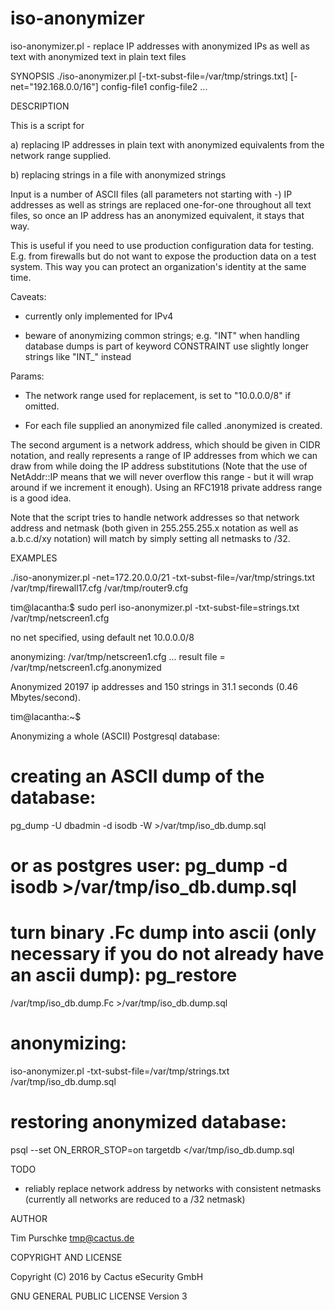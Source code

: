 # iso-anonymizer

iso-anonymizer.pl - replace IP addresses with anonymized IPs as well as text with anonymized text in plain text files

SYNOPSIS
  ./iso-anonymizer.pl [-txt-subst-file=/var/tmp/strings.txt] [-net="192.168.0.0/16"] config-file1 config-file2 ...

DESCRIPTION

This is a script for 

a) replacing IP addresses in plain text with anonymized equivalents from the network range supplied.

b) replacing strings in a file with anonymized strings

Input is a number of ASCII files (all parameters not starting with -)
IP addresses as well as strings are replaced  one-for-one throughout 
all text files, so once an IP address has an anonymized equivalent, 
it stays that way. 

This is useful if you need to use production configuration data for testing.
E.g. from firewalls but do not want to expose the production data on a
test system. This way you can protect an organization's 
identity at the same time.

Caveats: 

- currently only implemented for IPv4

- beware of anonymizing common strings; e.g. "INT" when handling database dumps is part of keyword CONSTRAINT
  use slightly longer strings like "INT_" instead

Params:

- The network range used for replacement, is set to "10.0.0.0/8" if omitted.

- For each file <infile> supplied an anonymized file called 
  <infile>.anonymized is created.

The second argument is a network address, which should be given in
CIDR notation, and really represents a range of IP addresses from
which we can draw from while doing the IP address substitutions (Note
that the use of NetAddr::IP means that we will never overflow this
range - but it will wrap around if we increment it enough). Using an
RFC1918 private address range is a good idea.

Note that the script tries to handle network addresses so that 
network address and netmask (both given in 255.255.255.x notation
as well as a.b.c.d/xy notation) will match by simply setting 
all netmasks to /32. 

EXAMPLES

./iso-anonymizer.pl -net=172.20.0.0/21 -txt-subst-file=/var/tmp/strings.txt /var/tmp/firewall17.cfg /var/tmp/router9.cfg

 tim@lacantha:$ sudo perl iso-anonymizer.pl -txt-subst-file=strings.txt /var/tmp/netscreen1.cfg

 no net specified, using default net 10.0.0.0/8

 anonymizing: /var/tmp/netscreen1.cfg ... result file = /var/tmp/netscreen1.cfg.anonymized

 Anonymized 20197 ip addresses and 150 strings in 31.1 seconds (0.46 Mbytes/second).

 tim@lacantha:~$ 
 
Anonymizing a whole (ASCII) Postgresql database:

  # creating an ASCII dump of the database:

  pg_dump -U dbadmin -d isodb -W >/var/tmp/iso_db.dump.sql

  # or as postgres user:  pg_dump -d isodb >/var/tmp/iso_db.dump.sql

  # turn binary .Fc dump into ascii (only necessary if you do not already have an ascii dump): pg_restore 

  /var/tmp/iso_db.dump.Fc >/var/tmp/iso_db.dump.sql

  # anonymizing:

  iso-anonymizer.pl -txt-subst-file=/var/tmp/strings.txt /var/tmp/iso_db.dump.sql

  # restoring anonymized database:

  psql --set ON_ERROR_STOP=on targetdb </var/tmp/iso_db.dump.sql

TODO

- reliably replace network address by networks with consistent netmasks
  (currently all networks are reduced to a /32 netmask)

AUTHOR

Tim Purschke tmp@cactus.de

COPYRIGHT AND LICENSE

Copyright (C) 2016 by Cactus eSecurity GmbH

GNU GENERAL PUBLIC LICENSE Version 3
